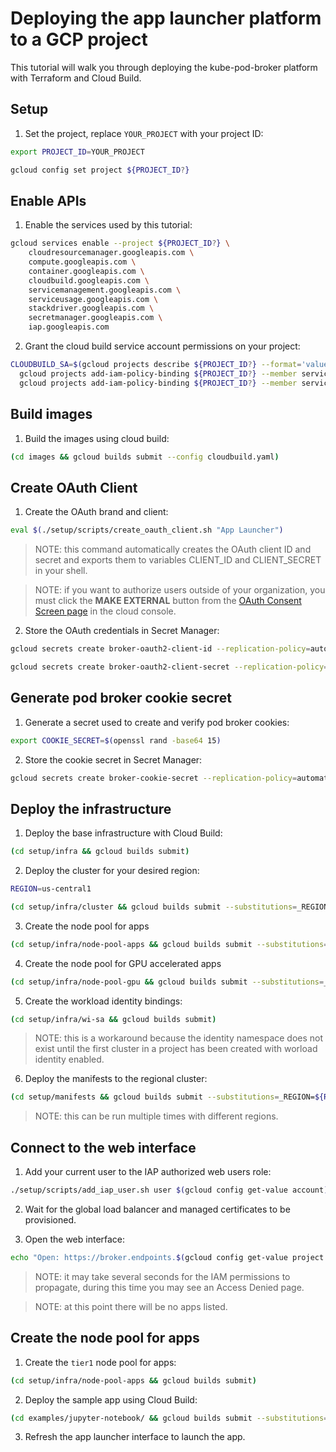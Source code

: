 # Deploying the app launcher platform to a GCP project

This tutorial will walk you through deploying the kube-pod-broker platform with Terraform and Cloud Build.

## Setup

1. Set the project, replace `YOUR_PROJECT` with your project ID:

```bash
export PROJECT_ID=YOUR_PROJECT
```

```bash
gcloud config set project ${PROJECT_ID?}
```

## Enable APIs

1. Enable the services used by this tutorial:

```bash
gcloud services enable --project ${PROJECT_ID?} \
    cloudresourcemanager.googleapis.com \
    compute.googleapis.com \
    container.googleapis.com \
    cloudbuild.googleapis.com \
    servicemanagement.googleapis.com \
    serviceusage.googleapis.com \
    stackdriver.googleapis.com \
    secretmanager.googleapis.com \
    iap.googleapis.com
```

2. Grant the cloud build service account permissions on your project:

```bash
CLOUDBUILD_SA=$(gcloud projects describe ${PROJECT_ID?} --format='value(projectNumber)')@cloudbuild.gserviceaccount.com && \
  gcloud projects add-iam-policy-binding ${PROJECT_ID?} --member serviceAccount:${CLOUDBUILD_SA?} --role roles/owner && \
  gcloud projects add-iam-policy-binding ${PROJECT_ID?} --member serviceAccount:${CLOUDBUILD_SA?} --role roles/iam.serviceAccountTokenCreator
```

## Build images

1. Build the images using cloud build:

```bash
(cd images && gcloud builds submit --config cloudbuild.yaml)
```

## Create OAuth Client

1. Create the OAuth brand and client:

```bash
eval $(./setup/scripts/create_oauth_client.sh "App Launcher")
```

> NOTE: this command automatically creates the OAuth client ID and secret and exports them to variables CLIENT_ID and CLIENT_SECRET in your shell.

> NOTE: if you want to authorize users outside of your organization, you must click the __MAKE EXTERNAL__ button from the [OAuth Consent Screen page](https://console.cloud.google.com/apis/credentials/consent?project=disla-vdi-demo) in the cloud console.

2. Store the OAuth credentials in Secret Manager:

```bash
gcloud secrets create broker-oauth2-client-id --replication-policy=automatic --data-file <(echo -n ${CLIENT_ID?})
```

```bash
gcloud secrets create broker-oauth2-client-secret --replication-policy=automatic --data-file <(echo -n ${CLIENT_SECRET?})
```

## Generate pod broker cookie secret

1. Generate a secret used to create and verify pod broker cookies:

```bash
export COOKIE_SECRET=$(openssl rand -base64 15)
```

2. Store the cookie secret in Secret Manager:

```bash
gcloud secrets create broker-cookie-secret --replication-policy=automatic --data-file <(echo -n ${COOKIE_SECRET?})
```

## Deploy the infrastructure

1. Deploy the base infrastructure with Cloud Build:

```bash
(cd setup/infra && gcloud builds submit)
```

2. Deploy the cluster for your desired region:

```bash
REGION=us-central1
```

```bash
(cd setup/infra/cluster && gcloud builds submit --substitutions=_REGION=${REGION?})
```

3. Create the node pool for apps

```bash
(cd setup/infra/node-pool-apps && gcloud builds submit --substitutions=_REGION=${REGION?})
```

4. Create the node pool for GPU accelerated apps

```bash
(cd setup/infra/node-pool-gpu && gcloud builds submit --substitutions=_REGION=${REGION?})
```

5. Create the workload identity bindings:

```bash
(cd setup/infra/wi-sa && gcloud builds submit)
```

> NOTE: this is a workaround because the identity namespace does not exist until the first cluster in a project has been created with worload identity enabled.

6. Deploy the manifests to the regional cluster:

```bash
(cd setup/manifests && gcloud builds submit --substitutions=_REGION=${REGION?})
```

> NOTE: this can be run multiple times with different regions.

## Connect to the web interface

1. Add your current user to the IAP authorized web users role:

```bash
./setup/scripts/add_iap_user.sh user $(gcloud config get-value account) ${PROJECT_ID?}
```

2. Wait for the global load balancer and managed certificates to be provisioned.

3. Open the web interface:

```bash
echo "Open: https://broker.endpoints.$(gcloud config get-value project 2>/dev/null).cloud.goog/"
```

> NOTE: it may take several seconds for the IAM permissions to propagate, during this time you may see an Access Denied page.

> NOTE: at this point there will be no apps listed.

## Create the node pool for apps

1. Create the `tier1` node pool for apps:

```bash
(cd setup/infra/node-pool-apps && gcloud builds submit)
```

2. Deploy the sample app using Cloud Build:

```bash
(cd examples/jupyter-notebook/ && gcloud builds submit --substitutions=_REGION=${REGION?})
```

3. Refresh the app launcher interface to launch the app.

